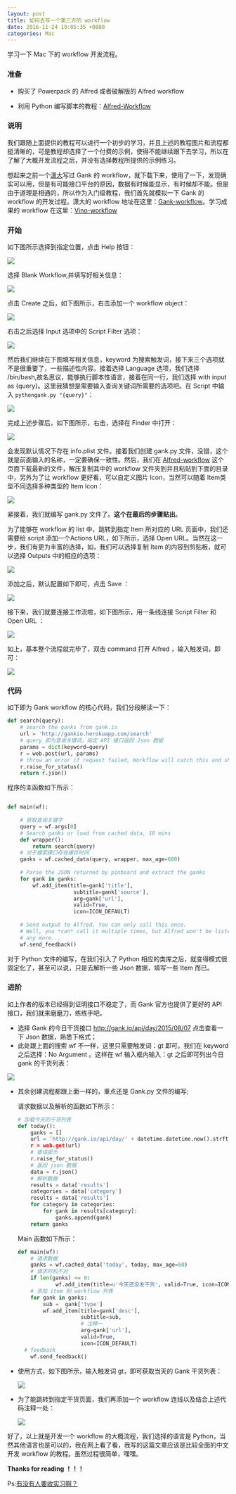 ```yaml
---
layout: post
title: 如何去写一个第三方的 workflow
date: 2016-11-24 19:05:35 +0800
categories: Mac
---
```


学习一下 Mac 下的 workflow 开发流程。

### 准备

- 购买了 Powerpack 的 Alfred 或者破解版的 Alfred workflow


- 利用 Python 编写脚本的教程：[Alfred-Workflow](http://www.deanishe.net/alfred-workflow/index.html)

### 说明

我们跟随上面提供的教程可以进行一个初步的学习，并且上述的教程图片和流程都挺清晰的，可是教程却选择了一个付费的示例，使得不能继续跟下去学习，所以在了解了大概开发流程之后，并没有选择教程所提供的示例练习。

想起来之前一个[潇大](https://github.com/hujiaweibujidao)写过 Gank 的 workflow，就下载下来，使用了一下，发现确实可以用，但是有可能接口平台的原因，数据有时候能显示，有时候却不能。但是由于道理是相通的，所以作为入门级教程，我们首先就模拟一下 Gank 的 workflow 的开发过程。潇大的 workflow 地址在这里：[Gank-workflow](https://github.com/hujiaweibujidao/Gank-Alfred-Workflow)。学习成果的 workflow 在这里：[Vino-workflow](https://github.com/wuchangfeng/Vino-Workflow)

### 开始

如下图所示选择到指定位置，点击 Help 按钮：

![](http://ww2.sinaimg.cn/large/b10d1ea5jw1fa2cyj6j3bj21kw0y1djl.jpg)

选择 Blank Workflow,并填写好相关信息：

![](http://ww1.sinaimg.cn/large/b10d1ea5jw1fa2d0ahqu0j21kw0u2dl7.jpg)

点击 Create 之后，如下图所示，右击添加一个 workflow object：

![](http://ww4.sinaimg.cn/large/b10d1ea5jw1fa2d0mnjraj21kw0xtaei.jpg)

右击之后选择 Input 选项中的 Script Filter 选项：

![](http://ww1.sinaimg.cn/large/b10d1ea5jw1fa2d11xgmmj21kw0xxgrf.jpg)

然后我们继续在下图填写相关信息，keyword 为搜索触发词，接下来三个选项就不是很重要了，一些描述性内容。接着选择 Language 选项，我们选择 /bin/bash,故名思议，能够执行脚本性语言，接着在同一行，我们选择 with input as {query}。这里我猜想是需要输入查询关键词所需要的选项吧。在 Script 中输入 `pythongank.py "{query}"`：

![](http://ww3.sinaimg.cn/large/b10d1ea5jw1fa2d4xjabfj21kw0yewny.jpg)

完成上述步骤后，如下图所示，右击，选择在 Finder 中打开：

![](http://ww1.sinaimg.cn/large/b10d1ea5jw1fa2d4qowgqj21kw0jkgql.jpg)

会发现默认情况下存在 info.plist 文件。接着我们创建 gank.py 文件，没错，这个就是前面输入的名称，一定要确保一致性。然后，我们在 [Alfred-workflow](https://github.com/deanishe/alfred-workflow/releases/tag/v1.24) 这个页面下载最新的文件，解压复制其中的 workflow 文件夹到并且粘贴到下面的目录中，另外为了让 workflow 更好看，可以自定义图片 Icon，当然可以随着 Item类型不同选择多种类型的 Item Icon：

![](http://ww2.sinaimg.cn/large/b10d1ea5jw1fa2d4tv19fj21kw0ty0yo.jpg)

紧接着，我们就编写 gank.py 文件了。**这个在最后的步骤贴出**。

为了能够在 workflow 的 list 中，跳转到指定 Item 所对应的 URL 页面中，我们还需要给 script 添加一个Actions URL，如下所示，选择 Open URL。当然在这一步，我们有更为丰富的选择，如，我们可以选择复制 Item 的内容到剪贴板，就可以选择 Outputs 中的相应的选项：

![](http://ww3.sinaimg.cn/large/b10d1ea5jw1fa2d4y5blrj21kw0y0q9u.jpg)

添加之后，默认配置如下即可，点击 Save ：

![](http://ww4.sinaimg.cn/large/b10d1ea5jw1fa2d4rwylaj21kw0i7jxe.jpg)

接下来，我们就要连接工作流啦，如下图所示，用一条线连接 Script Filter 和 Open URL ：

![](http://ww1.sinaimg.cn/large/b10d1ea5jw1fa2d4qnuywj21kw0jqn1f.jpg)

如上，基本整个流程就完毕了，双击 command 打开 Alfred ，输入触发词，即可：

![](http://ww4.sinaimg.cn/large/b10d1ea5jw1fa2d4waa9ej20xa0aamzv.jpg)

### 代码

如下即为 Gank workflow 的核心代码，我们分段解读一下：

```python
def search(query):
    # search the ganks from gank.io
    url = 'http://gankio.herokuapp.com/search'
    # query 即为查询关键词，指定 API 接口返回 Json 数据
    params = dict(keyword=query)
    r = web.post(url, params)
    # throw an error if request failed, Workflow will catch this and show it to the user
    r.raise_for_status()
    return r.json()
```

程序的主函数如下所示：

```python

def main(wf):
   	
    # 获取查询关键字
    query = wf.args[0]
    # Search ganks or load from cached data, 10 mins
    def wrapper():
        return search(query)
    # 对于搜索接口存在缓存时间
    ganks = wf.cached_data(query, wrapper, max_age=600)
     
    # Parse the JSON returned by pinboard and extract the ganks
    for gank in ganks:
        wf.add_item(title=gank['title'],
                     subtitle=gank['source'],
                     arg=gank['url'], 
                     valid=True,
                     icon=ICON_DEFAULT)
    
    # Send output to Alfred. You can only call this once.
    # Well, you *can* call it multiple times, but Alfred won't be listening
    # any more...
    wf.send_feedback()
```

对于 Python 文件的编写，在我们引入了 Python 相应的类库之后，就变得模式很固定化了，甚至可以说，只是去解析一些 Json 数据，填写一些 Item 而已。

### 进阶

如上作者的版本已经得到证明接口不稳定了，而 Gank 官方也提供了更好的  API 接口，我们就来磨磨刀，练练手吧。

- 选择 Gank 的今日干货接口 http://gank.io/api/day/2015/08/07 点击查看一下 Json 数据，熟悉下格式；
- 此处跟上面的搜索 wf 不一样，这里只需要触发词：gt 即可。我们在 keyword 之后选择：No Argument 。这样在 wf 输入框内输入：gt 之后即可列出今日 gank 的干货列表：

![](http://ww2.sinaimg.cn/large/b10d1ea5jw1fa3ch96g6yj21kw0m8ah0.jpg)

- 其余创建流程都跟上面一样的，重点还是 Gank.py 文件的编写;

  请求数据以及解析的函数如下所示：

  ```python
  # 加载今天的干货列表
  def today():
      ganks = []
      url = 'http://gank.io/api/day/' + datetime.datetime.now().strftime("%Y/%m/%d)
      r = web.get(url)
      # 错误提示
      r.raise_for_status()
      # 返回 json 数据                                                                   
      data = r.json()
      # 解析数据
      results = data['results']
      categories = data['category']
      results = data['results']
      for category in categories:
          for gank in results[category]:
              ganks.append(gank)
      return ganks
  ```

  Main 函数如下所示：

  ```python
  def main(wf):
      # 请求数据
      ganks = wf.cached_data('today', today, max_age=60)
      # 请求时机不对
      if len(ganks) <= 0:
              wf.add_item(title=u'今天还没发干货', valid=True, icon=ICON_DEFAULT)
      # 添加 item 到 workflow 列表
      for gank in ganks:
          sub =  gank['type'] 
          wf.add_item(title=gank['desc'],
                      subtitle=sub,
                      # 注释一
                      arg=gank['url'],
                      valid=True,
                      icon=ICON_DEFAULT)
   	# feedback
      wf.send_feedback()
  ```

- 使用方式，如下图所示，输入触发词 gt，即可获取当天的 Gank 干货列表：

  ![](http://ww2.sinaimg.cn/large/b10d1ea5jw1fa3e0wyodjj20w80r6gua.jpg)

- 为了能跳转到指定干货页面，我们再添加一个 workflow 连线以及结合上述代码注释一处：

  ![](http://ww3.sinaimg.cn/large/b10d1ea5jw1fa3e4x2iupj21b20iegmu.jpg)

好了，以上就是开发一个 workflow 的大概流程，我们选择的语言是 Python，当然其他语言也是可以的，我在网上看了看，我写的这篇文章应该是比较全面的中文开发 workflow 的教程。虽然过程很简单，嘿嘿。

**Thanks for reading ！！！**

Ps:[有没有人要收实习啊？](http://allenwu.itscoder.com/resume)

